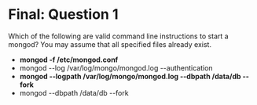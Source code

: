 # Final: Question 1

Which of the following are valid command line instructions to start a mongod? You may assume that all specified files already exist.



- **mongod -f /etc/mongod.conf**
- mongod --log /var/log/mongo/mongod.log --authentication
- **mongod --logpath /var/log/mongo/mongod.log --dbpath /data/db --fork**
- mongod --dbpath /data/db --fork
